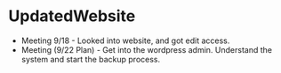 # UpdatedWebsite

* Meeting 9/18 - Looked into website, and got edit access.
* Meeting (9/22 Plan) - Get into the wordpress admin. Understand the system and start the backup process.
